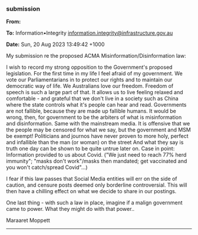 ### submission

**From:**

**To:** Information•Integrity [<information.integrity@infrastructure.gov.au>](mailto:information.integrity@infrastructure.gov.au)

**Date:** Sun, 20 Aug 2023 13:49:42 +1000

My submission re the proposed ACMA Misinformation/Disinformation law:

I wish to record my strong opposition to the Government's proposed legislation.
For the first time in my life I feel afraid of my government.
We vote our Parliamentarians in to protect our rights and to maintain our democratic way of life.
We Australians love our freedom. Freedom of speech is such a large part of that. It allows us to live feeling relaxed
and comfortable    - and grateful that we don't live in a society such as China where the state controls what it's people
can hear and read.
Governments are not fallible, because they are made up fallible humans. It would be wrong, then, for government to
be the arbiters of what is misinformation and disinformation. Same with the mainstream media.
It is offensive that we the people may be censored for what we say, but the government and MSM be exempt!
Politicians and journos have never proven to more holy, perfect and infallible than the man (or woman) on the street
And what they say is truth one day can be shown to be quite untrue later on. Case in point: Information provided to us
about Covid. ("We just need to reach 77% herd immunity"; "masks don't work"/masks then mandated; get vaccinated
and you won't catch/spread Covid"...)

I fear if this law passes that Social Media entities will err on the side of caution, and censure posts deemed only
borderline controversial. This will then have a chilling effect on what we decide to share in our postings.

One last thing    - with such a law in place, imagine if a malign government came to power. What they might do with that
power..

Maraaret Moppett


-----


